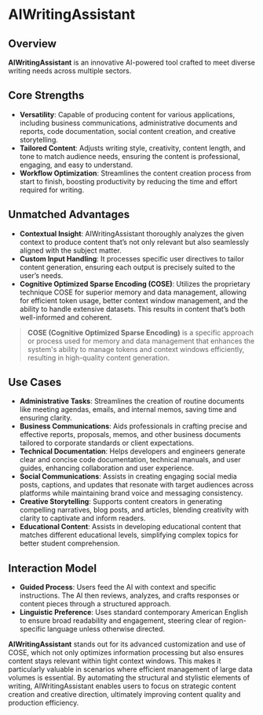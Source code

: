 # AIWritingAssistant

## Overview

**AIWritingAssistant** is an innovative AI-powered tool crafted to meet diverse writing needs across multiple sectors.

## Core Strengths

- **Versatility**: Capable of producing content for various applications, including business communications, administrative documents and reports, code documentation, social content creation, and creative storytelling.
- **Tailored Content**: Adjusts writing style, creativity, content length, and tone to match audience needs, ensuring the content is professional, engaging, and easy to understand.
- **Workflow Optimization**: Streamlines the content creation process from start to finish, boosting productivity by reducing the time and effort required for writing.

## Unmatched Advantages

- **Contextual Insight**: AIWritingAssistant thoroughly analyzes the given context to produce content that’s not only relevant but also seamlessly aligned with the subject matter.
- **Custom Input Handling**: It processes specific user directives to tailor content generation, ensuring each output is precisely suited to the user’s needs.
- **Cognitive Optimized Sparse Encoding (COSE)**: Utilizes the proprietary technique COSE for superior memory and data management, allowing for efficient token usage, better context window management, and the ability to handle extensive datasets. This results in content that’s both well-informed and coherent.

> **COSE (Cognitive Optimized Sparse Encoding)** is a specific approach or process used for memory and data management that enhances the system's ability to manage tokens and context windows efficiently, resulting in high-quality content generation.

## Use Cases

- **Administrative Tasks**: Streamlines the creation of routine documents like meeting agendas, emails, and internal memos, saving time and ensuring clarity.
- **Business Communications**: Aids professionals in crafting precise and effective reports, proposals, memos, and other business documents tailored to corporate standards or client expectations.
- **Technical Documentation**: Helps developers and engineers generate clear and concise code documentation, technical manuals, and user guides, enhancing collaboration and user experience.
- **Social Communications**: Assists in creating engaging social media posts, captions, and updates that resonate with target audiences across platforms while maintaining brand voice and messaging consistency.
- **Creative Storytelling**: Supports content creators in generating compelling narratives, blog posts, and articles, blending creativity with clarity to captivate and inform readers.
- **Educational Content**: Assists in developing educational content that matches different educational levels, simplifying complex topics for better student comprehension.

## Interaction Model

- **Guided Process**: Users feed the AI with context and specific instructions. The AI then reviews, analyzes, and crafts responses or content pieces through a structured approach.
- **Linguistic Preference**: Uses standard contemporary American English to ensure broad readability and engagement, steering clear of region-specific language unless otherwise directed.

**AIWritingAssistant** stands out for its advanced customization and use of COSE, which not only optimizes information processing but also ensures content stays relevant within tight context windows. This makes it particularly valuable in scenarios where efficient management of large data volumes is essential. By automating the structural and stylistic elements of writing, AIWritingAssistant enables users to focus on strategic content creation and creative direction, ultimately improving content quality and production efficiency.

